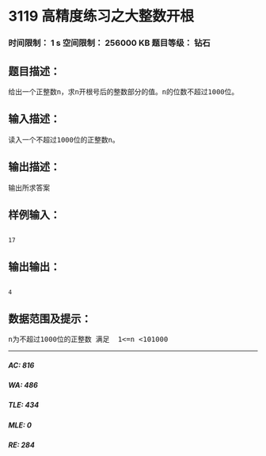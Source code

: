# 3119 高精度练习之大整数开根   
### 时间限制： 1 s     空间限制： 256000 KB     题目等级： 钻石  
## 题目描述：  

<pre>
给出一个正整数n，求n开根号后的整数部分的值。n的位数不超过1000位。
</pre>
  
  
## 输入描述：  

<pre>
读入一个不超过1000位的正整数n。
</pre>
  
  
## 输出描述：  

<pre>
输出所求答案
</pre>
  
  
## 样例输入：  

<pre><code>
17
</code></pre>
  
  
## 输出输出：  

<pre><code>
4
</code></pre>
  
  
## 数据范围及提示：  

<pre>
n为不超过1000位的正整数 满足  1<=n <101000
</pre>
  
  
***  

##### AC: 816  
##### WA: 486  
##### TLE: 434  
##### MLE: 0  
##### RE: 284  

